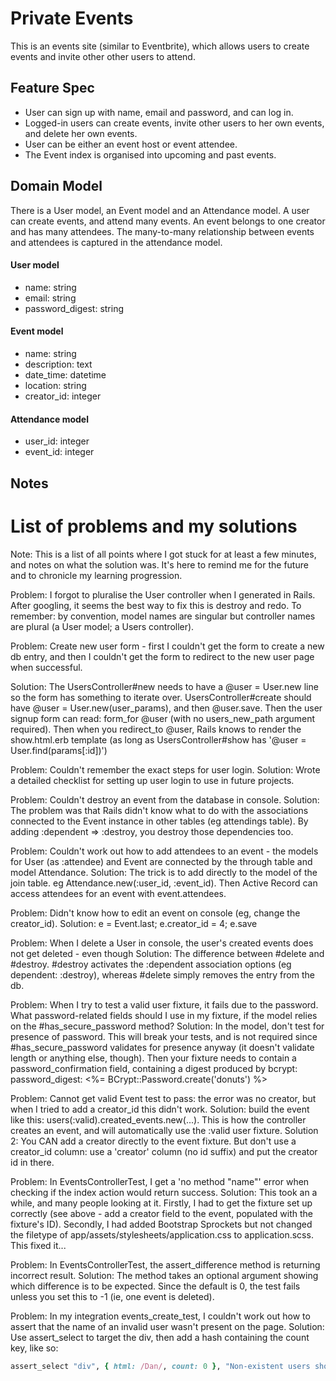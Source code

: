 # Private Events

This is an events site (similar to Eventbrite), which allows users to create events and invite other other users to attend.

## Feature Spec
- User can sign up with name, email and password, and can log in.
- Logged-in users can create events, invite other users to her own events, and delete her own events.
- User can be either an event host or event attendee.
- The Event index is organised into upcoming and past events.

## Domain Model

There is a User model, an Event model and an Attendance model. A user can create events, and attend many events. An event belongs to one creator and has many attendees. The many-to-many relationship between events and attendees is captured in the attendance model.

#### User model
- name: string
- email: string
- password_digest: string

#### Event model
- name: string
- description: text
- date_time: datetime
- location: string
- creator_id: integer

#### Attendance model
- user_id: integer
- event_id: integer

## Notes

# List of problems and my solutions

Note: This is a list of all points where I got stuck for at least a few minutes, and notes on what the solution was. It's here to remind me for the future and to chronicle my learning progression.

Problem: I forgot to pluralise the User controller when I generated in Rails. After googling, it seems the best way to fix this is destroy and redo.
To remember: by convention, model names are singular but controller names are plural (a User model; a Users controller).

Problem: Create new user form - first I couldn't get the form to create a new db entry, and then I couldn't get the form to redirect to the new user page when successful.

Solution: The UsersController#new needs to have a @user = User.new line so the form has something to iterate over. UsersController#create should have @user = User.new(user_params), and then @user.save. Then the user signup form can read: form_for @user (with no users_new_path argument required). Then when you redirect_to @user, Rails knows to render the show.html.erb template (as long as UsersController#show has '@user = User.find(params[:id])')

Problem: Couldn't remember the exact steps for user login.
Solution: Wrote a detailed checklist for setting up user login to use in future projects.

Problem: Couldn't destroy an event from the database in console.
Solution: The problem was that Rails didn't know what to do with the associations connected to the Event instance in other tables (eg attendings table). By adding :dependent => :destroy, you destroy those dependencies too.

Problem: Couldn't work out how to add attendees to an event - the models for User (as :attendee) and Event are connected by the through table and model Attendance.
Solution: The trick is to add directly to the model of the join table. eg Attendance.new(:user_id, :event_id). Then Active Record can access attendees for an event with event.attendees.

Problem: Didn't know how to edit an event on console (eg, change the creator_id).
Solution: e = Event.last; e.creator_id = 4; e.save

Problem: When I delete a User in console, the user's created events does not get deleted - even though
Solution: The difference between #delete and #destroy. #destroy activates the :dependent association options (eg dependent: :destroy), whereas #delete simply removes the entry from the db.

Problem: When I try to test a valid user fixture, it fails due to the password. What password-related fields should I use in my fixture, if the model relies on the #has_secure_password method?
Solution: In the model, don't test for presence of password. This will break your tests, and is not required since #has_secure_password validates for presence anyway (it doesn't validate length or anything else, though). Then your fixture needs to contain a password_confirmation field, containing a digest produced by bcrypt:
  password_digest: <%= BCrypt::Password.create('donuts') %>

Problem: Cannot get valid Event test to pass: the error was no creator, but when I tried to add a creator_id this didn't work.
Solution: build the event like this: users(:valid).created_events.new(...). This is how the controller creates an event, and will automatically use the :valid user fixture.
Solution 2: You CAN add a creator directly to the event fixture. But don't use a creator_id column: use a 'creator' column (no id suffix) and put the creator id in there.

Problem: In EventsControllerTest, I get a 'no method "name"' error when checking if the index action would return success.
Solution: This took an a while, and many people looking at it. Firstly, I had to get the fixture set up correctly (see above - add a creator field to the event, populated with the fixture's ID). Secondly, I had added Bootstrap Sprockets but not changed the filetype of app/assets/stylesheets/application.css to application.scss. This fixed it...

Problem: In EventsControllerTest, the assert_difference method is returning incorrect result.
Solution: The method takes an optional argument showing which difference is to be expected. Since the default is 0, the test fails unless you set this to -1 (ie, one event is deleted).

Problem: In my integration events_create_test, I couldn't work out how to assert that the name of an invalid user wasn't present on the page.
Solution: Use assert_select to target the div, then add a hash containing the count key, like so:
```ruby
assert_select "div", { html: /Dan/, count: 0 }, "Non-existent users should not appear"
```
